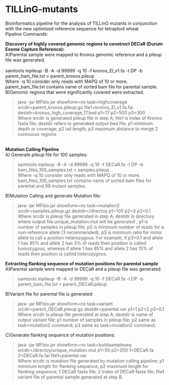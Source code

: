 # TILLinG-mutants
Bioinformatics pipeline for the analysis of TILLinG mutants in conjunction with the new optimised reference sequence for tetraploid wheat
<br/>Pipeline Commands:

<b>Discovery of highly covered genomic regions to construct DECaR (Durum Exome Capture Reference):</b></br>
A)Parental sample were mapped to Kronos genomic reference and a pileup file was generated.</br>  
samtools mpileup  -B -A -d 99999 -q 10 -f kronos_EI_v1.fa  -t DP -b parent_bam_file.txt > parent_kronos.pileup</br>
Where -q 10 consider only reads with MAPQ of 10 or more. parent_bam_file.txt contains name of sorted bam file for parental sample.</br>
B)Genomic regions that were significantly covered were extracted.</br>
>java -jar  MFbio.jar showform=no task=highcoverage srcdir=parent_kronos.pileup.gz file1=kronos_EI_v1.fa.fai  destdir=kronos_high_coverage_17.bed p1=17 p2=500 p3=300</br>
Where srcdir is generated pileup file in step A; file1 is index of Kronos fasta file; destdir refers to generated output bed file; p1 minimum depth or coverage; p2 tail length; p3 maximum distance to merge 2 coninuous regions.


<br/><b>Mutation Calling Pipeline</b></br>
A) Generate pileup file for 100 samples:</br>
>samtools mpileup  -B -A -d 99999 -q 10  -f DECaR.fa  -t DP -b bam_files_100_samples.txt > samples.pileup</br>
Where -q 10 consider only reads with MAPQ of 10 or more. bam_files_100_samples.txt contains name of sorted bam files for parental and 99 mutant samples.</br>

B)Mutation Calling and generate Mutation file:
>java -jar MFbio.jar showform=no task=mutation2  srcdir=samples.pileup.gz destdir=/directoy  p1=100  p2=3  p3=0.1
Where srcdir is pileup file generated in step A; destdir is directory where output file unique_mutation.mut will be generated ; p1 is number
of samples in pileup file; p2 is minimum number of reads for a non-reference allele (3 recommended); p3 is minimum ratio for minor allele 
to call a position heterozygous. For example, if p3=0.1 and allele 1 has 95% and allele 2 has 5% of reads then position is called homozygous,
whereas if allele 1 has 85% and allele 2 has 15% of reads then position is called heterozygous.


<b>Extracting flanking sequence of mutation positions for parental sample </b></br>
A)Parental sample were mapped to DECaR and a pileup file was generated.</br> 
>samtools mpileup  -B -A -d 99999 -q 10 -f DECaR.fa  -t DP -b parent_bam_file.txt > parent_DECaR.pileup</br>

B)Variant file for parental file is generated:
>java -jar MFbio.jar showform=no task=variant  srcdir=parent_DECaR.pileup.gz destdir=parental.var p1=1  p2=2 p3=0.1 </br>
Where srcdir is pileup file generated at step A; destdir is name of output variant file; p1 number of samples in pileup file; p2 same as task=mutation2 command; p3 same as task=mutation2 command;  </br>

C)Generate flanking sequence of mutation positions:</br>
>java -jar MFbio.jar showform=no task=buildsampleseq  srcdir=/directoy/unique_mutation.mut  p1=50  p2=200 1=DECaR.fa 2=DECaR.fa.fai file1=parental.var</br>
Where srcdir is mutation file generated by mutation calling pipeline; p1 minimum length for flanking sequence; p2 maximum length for flanking sequence; 1 DECaR fasta file; 2 Index of DECaR fasta file; file1 variant file of parental sample generated at step B.

